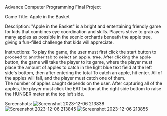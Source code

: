 Advance Computer Programming Final Project


Game Title: Apple in the Basket

Description:
"Apple in the Basket" is a bright and entertaining friendly game for kids that combines eye coordination and skills. Players strive to grab as many apples as possible in the scenic orchards beneath the apple tree, giving a fun-filled challenge that kids will appreciate.


Instructions:
To play the game, the user must first click the start button to proceed to another tab to select an apple. 
tree. After clicking the apple button, the game will take the player to its game, where the player must place the
amount of apples to catch in the light blue text field at the left side's bottom, then after entering the total
To catch an apple, hit enter. All of the apples will fall, and the player must catch one of them.  
The number of apples caught depends on the user. After capturing all of the apples, the player must click the EAT button at the right side bottom to raise the HUNGER meter at the top left side.


Screenshots:
![Screenshot 2023-12-06 213838](https://github.com/Errol26/Project/assets/153089453/b8f7f0db-57f2-40da-9192-ad6132045de1)
![Screenshot 2023-12-06 213845](https://github.com/Errol26/Project/assets/153089453/e2567ca0-8697-4ec4-b349-93564cade0cc)
![Screenshot 2023-12-06 213855](https://github.com/Errol26/Project/assets/153089453/b7cdf98f-bd0a-48d2-960c-d95b4a3f4640)
